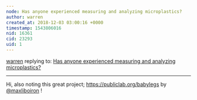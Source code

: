 ```yaml
---
node: Has anyone experienced measuring and analyzing microplastics?
author: warren
created_at: 2018-12-03 03:00:16 +0000
timestamp: 1543806016
nid: 16361
cid: 23293
uid: 1
---
```




[warren](../profile/warren) replying to: [Has anyone experienced measuring and analyzing microplastics?](../notes/niklasjordan/05-17-2018/has-anyone-experienced-measuring-and-analyzing-microplastics)

----
Hi, also noting this great project; https://publiclab.org/babylegs by [@maxliboiron](/profile/maxliboiron) ! 